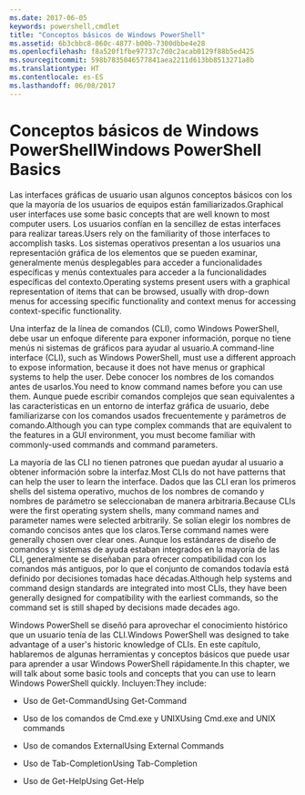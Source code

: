 ```yaml
---
ms.date: 2017-06-05
keywords: powershell,cmdlet
title: "Conceptos básicos de Windows PowerShell"
ms.assetid: 6b3cbbc8-060c-4877-b00b-7300dbbe4e28
ms.openlocfilehash: f8a520f1fbe97737c7d0c2acab0129f88b5ed425
ms.sourcegitcommit: 598b7835046577841aea2211d613bb8513271a8b
ms.translationtype: HT
ms.contentlocale: es-ES
ms.lasthandoff: 06/08/2017
---
```

# <a name="windows-powershell-basics"></a><span data-ttu-id="7b811-103">Conceptos básicos de Windows PowerShell</span><span class="sxs-lookup"><span data-stu-id="7b811-103">Windows PowerShell Basics</span></span>
<span data-ttu-id="7b811-104">Las interfaces gráficas de usuario usan algunos conceptos básicos con los que la mayoría de los usuarios de equipos están familiarizados.</span><span class="sxs-lookup"><span data-stu-id="7b811-104">Graphical user interfaces use some basic concepts that are well known to most computer users.</span></span> <span data-ttu-id="7b811-105">Los usuarios confían en la sencillez de estas interfaces para realizar tareas.</span><span class="sxs-lookup"><span data-stu-id="7b811-105">Users rely on the familiarity of those interfaces to accomplish tasks.</span></span> <span data-ttu-id="7b811-106">Los sistemas operativos presentan a los usuarios una representación gráfica de los elementos que se pueden examinar, generalmente menús desplegables para acceder a funcionalidades específicas y menús contextuales para acceder a la funcionalidades específicas del contexto.</span><span class="sxs-lookup"><span data-stu-id="7b811-106">Operating systems present users with a graphical representation of items that can be browsed, usually with drop-down menus for accessing specific functionality and context menus for accessing context-specific functionality.</span></span>

<span data-ttu-id="7b811-107">Una interfaz de la línea de comandos (CLI), como Windows PowerShell, debe usar un enfoque diferente para exponer información, porque no tiene menús ni sistemas de gráficos para ayudar al usuario.</span><span class="sxs-lookup"><span data-stu-id="7b811-107">A command-line interface (CLI), such as Windows PowerShell, must use a different approach to expose information, because it does not have menus or graphical systems to help the user.</span></span> <span data-ttu-id="7b811-108">Debe conocer los nombres de los comandos antes de usarlos.</span><span class="sxs-lookup"><span data-stu-id="7b811-108">You need to know command names before you can use them.</span></span> <span data-ttu-id="7b811-109">Aunque puede escribir comandos complejos que sean equivalentes a las características en un entorno de interfaz gráfica de usuario, debe familiarizarse con los comandos usados frecuentemente y parámetros de comando.</span><span class="sxs-lookup"><span data-stu-id="7b811-109">Although you can type complex commands that are equivalent to the features in a GUI environment, you must become familiar with commonly-used commands and command parameters.</span></span>

<span data-ttu-id="7b811-110">La mayoría de las CLI no tienen patrones que puedan ayudar al usuario a obtener información sobre la interfaz.</span><span class="sxs-lookup"><span data-stu-id="7b811-110">Most CLIs do not have patterns that can help the user to learn the interface.</span></span> <span data-ttu-id="7b811-111">Dados que las CLI eran los primeros shells del sistema operativo, muchos de los nombres de comando y nombres de parámetro se seleccionaban de manera arbitraria.</span><span class="sxs-lookup"><span data-stu-id="7b811-111">Because CLIs were the first operating system shells, many command names and parameter names were selected arbitrarily.</span></span> <span data-ttu-id="7b811-112">Se solían elegir los nombres de comando concisos antes que los claros.</span><span class="sxs-lookup"><span data-stu-id="7b811-112">Terse command names were generally chosen over clear ones.</span></span> <span data-ttu-id="7b811-113">Aunque los estándares de diseño de comandos y sistemas de ayuda estaban integrados en la mayoría de las CLI, generalmente se diseñaban para ofrecer compatibilidad con los comandos más antiguos, por lo que el conjunto de comandos todavía está definido por decisiones tomadas hace décadas.</span><span class="sxs-lookup"><span data-stu-id="7b811-113">Although help systems and command design standards are integrated into most CLIs, they have been generally designed for compatibility with the earliest commands, so the command set is still shaped by decisions made decades ago.</span></span>

<span data-ttu-id="7b811-114">Windows PowerShell se diseñó para aprovechar el conocimiento histórico que un usuario tenía de las CLI.</span><span class="sxs-lookup"><span data-stu-id="7b811-114">Windows PowerShell was designed to take advantage of a user's historic knowledge of CLIs.</span></span> <span data-ttu-id="7b811-115">En este capítulo, hablaremos de algunas herramientas y conceptos básicos que puede usar para aprender a usar Windows PowerShell rápidamente.</span><span class="sxs-lookup"><span data-stu-id="7b811-115">In this chapter, we will talk about some basic tools and concepts that you can use to learn Windows PowerShell quickly.</span></span> <span data-ttu-id="7b811-116">Incluyen:</span><span class="sxs-lookup"><span data-stu-id="7b811-116">They include:</span></span>

-   <span data-ttu-id="7b811-117">Uso de Get-Command</span><span class="sxs-lookup"><span data-stu-id="7b811-117">Using Get-Command</span></span>

-   <span data-ttu-id="7b811-118">Uso de los comandos de Cmd.exe y UNIX</span><span class="sxs-lookup"><span data-stu-id="7b811-118">Using Cmd.exe and UNIX commands</span></span>

-   <span data-ttu-id="7b811-119">Uso de comandos External</span><span class="sxs-lookup"><span data-stu-id="7b811-119">Using External Commands</span></span>

-   <span data-ttu-id="7b811-120">Uso de Tab-Completion</span><span class="sxs-lookup"><span data-stu-id="7b811-120">Using Tab-Completion</span></span>

-   <span data-ttu-id="7b811-121">Uso de Get-Help</span><span class="sxs-lookup"><span data-stu-id="7b811-121">Using Get-Help</span></span>

